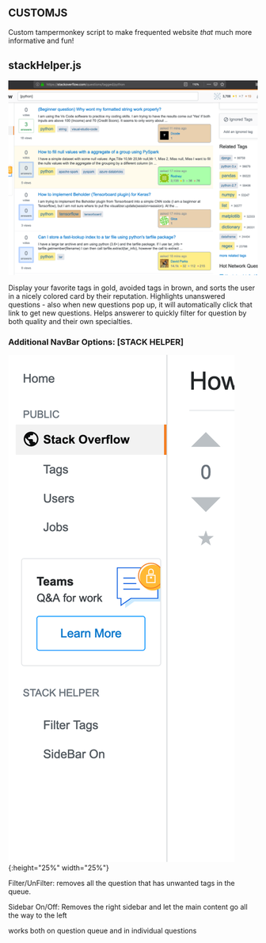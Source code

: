## CUSTOMJS

Custom tampermonkey script to make frequented website *that* much more informative and fun!

## stackHelper.js

<img src="/images/SC_9.png" width="600px">

Display your favorite tags in gold, avoided tags in brown, and sorts the user in a nicely colored card by their reputation. Highlights unanswered questions - also when new questions pop up, it will automatically click that link to get new questions. Helps answerer to quickly filter for question by both quality and their own specialties.

### Additional NavBar Options: [STACK HELPER]

![A small sidebar to toggle unwanted tag and the SideBar](/images/SC_11.png){:height="25%" width="25%"}

Filter/UnFilter: removes all the question that has unwanted tags in the queue.

Sidebar On/Off: Removes the right sidebar and let the main content go all the way to the left

works both on question queue and in individual questions
